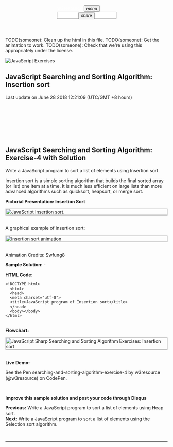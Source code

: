 <!DOCTYPE html>
<html lang="en" xmlns:fb="facebook.com/2008/fbml">

<body>
<style type="text/css">
article a {
text-decoration: none	
}
</style>
<script>
  (function(i,s,o,g,r,a,m){i['GoogleAnalyticsObject']=r;i[r]=i[r]||function(){
  (i[r].q=i[r].q||[]).push(arguments)},i[r].l=1*new Date();a=s.createElement(o),
  m=s.getElementsByTagName(o)[0];a.async=1;a.src=g;m.parentNode.insertBefore(a,m)
  })(window,document,'script','//www.google-analytics.com/analytics.js','ga');

  ga('create', 'UA-21234995-1', 'auto');
  ga('send', 'pageview');
</script>

<div class="mdl-layout mdl-layout--fixed-header">
<header class="mdl-layout__header">
<div class="mdl-layout__header-row">
<a href="https://www.w3resource.com" style="text-decoration: none;"><span class="mdl-layout-title" style="margin-left: -50px;margin-top: -5px;color:#fff">w3resource</span></a>

<button id="main-menu-lower-right" class="mdl-button mdl-js-button mdl-button--icon">
<i class="material-icons">menu</i>
</button>

<div class="np"></div>
<div class="mdl-layout-spacer"></div>
<div class="mdl-textfield mdl-js-textfield mdl-textfield--expandable
                  mdl-textfield--floating-label mdl-textfield--align-right">

<div class="mdl-textfield__expandable-holder">
<input class="mdl-textfield__input" type="text" name="sample" id="fixed-header-drawer-exp">
</div>
</div>
<div class="mdl-navigation">

</div>
<nav class="mdl-navigation mdl-layout--large-screen-only">

<div class="customSearch" style="border:0px solid;margin:-20px;width:400px;height:auto;">
<script>
  (function() {
    var cx = '013584948386948090933:pjqiqxq1drs';
    var gcse = document.createElement('script');
    gcse.type = 'text/javascript';
    gcse.async = true;
    gcse.src = 'https://cse.google.com/cse.js?cx=' + cx;
    var s = document.getElementsByTagName('script')[0];
    s.parentNode.insertBefore(gcse, s);
  })();
</script>
<gcse:search enableAutoComplete="true"></gcse:search>
</div>
<button id="demo-menu-lower-right" class="mdl-button mdl-js-button mdl-button--icon">
<i class="material-icons">share</i>
</button>
</nav>
</div>
</header>
<main class="mdl-layout__content">
<div class="page-content">

<div class="mdl-grid">
<div class="mdl-cell mdl-card mdl-shadow--2dp through mdl-shadow--6dp mdl-cell--9-col">
<article itemscope temtype="http://schema.org/TechArticle">

TODO(someone): Clean up the html in this file.
TODO(someone): Get the animation to work.
TODO(someone): Check that we're using this appropriately under the license.

<img src='https://www.w3resource.com/w3r_images/javascript-exercises.gif' alt="JavaScript Exercises" />
<h1 itemscope itemtype="http://schema.org/WebPageElement/Heading" class="heading" id="h_one"> JavaScript Searching and Sorting Algorithm: Insertion sort </h1>
<time itemprop="dateModified" datetime="June 28 2018 12:21:09.">Last update on June 28 2018 12:21:09 (UTC/GMT +8 hours)</time>
<div class="mdl-grid">
<div class="mdl-cell mdl-cell--12-col mdl-cell--hide-phone mdl-cell--hide-tablet">
<script async src="//pagead2.googlesyndication.com/pagead/js/adsbygoogle.js"></script>

<ins class="adsbygoogle" style="display:block" data-ad-client="ca-pub-2153208817642134" data-ad-slot="2972876142" data-ad-format="auto"></ins>
<script>
(adsbygoogle = window.adsbygoogle || []).push({});
</script>
</div>
<div class="mdl-cell mdl-cell--12-col mdl-cell--hide-desktop">

<ins class="adsbygoogle" style="display:inline-block;width:320px;height:100px" data-ad-client="ca-pub-2153208817642134" data-ad-slot="7685555518"></ins>
</div>
</div>
<h2 itemscope itemtype="http://schema.org/WebPageElement/Heading">JavaScript Searching and Sorting Algorithm: Exercise-4 with Solution</h2>
<p>Write a JavaScript program to sort a list of elements using Insertion sort.</p>
<p>Insertion sort is a simple sorting algorithm that builds the final sorted array (or list) one item at a time. It is much less efficient on large lists than more advanced algorithms such as quicksort, heapsort, or merge sort.</p>
<p><strong>Pictorial Presentation: Insertion Sort</strong></p>
<img src='https://www.w3resource.com/w3r_images/insertion-sort.png' alt="JavaScript Insertion sort." style="max-width:100%;display:block;height:auto;border: 2px solid silver;"><br>
<p>A graphical example of insertion sort:</p>
<img src='https://www.w3resource.com/w3r_images/Insertion-sort-animation.gif' alt="Insertion sort animation" style="max-width:100%;display:block;height:auto;border: 2px solid silver;"><br>
<p>Animation Credits: <a href="https://commons.wikimedia.org/w/index.php?title=User:Swfung8&action=edit&redlink=1">Swfung8</a></p>
<p><strong>Sample Solution: </strong> -</p>
<p><strong>HTML Code:</strong></p>
<pre class="line-numbers"><code class="language-html">&lt;!DOCTYPE html&gt;
  &lt;html&gt;
  &lt;head&gt;
  &lt;meta charset=&quot;utf-8&quot;&gt;
  &lt;title&gt;JavaScript program of Insertion sort&lt;/title&gt;
  &lt;/head&gt;
  &lt;body&gt;&lt;/body&gt;
&lt;/html&gt;
</code>
</pre>

<p><strong>Flowchart: </strong></p>
<img src='https://www.w3resource.com/w3r_images/searching-and-sorting-algorithm-exercise-4.png' alt="JavaScript Sharp Searching and Sorting Algorithm Exercises: Insertion sort" style="max-width:100%;display:block;height:auto;border: 2px solid silver;"><br>
<p><strong>Live Demo: </strong></p>
<p data-height="380" data-theme-id="0" data-slug-hash="PaxmLg" data-default-tab="js,result" data-user="w3resource" data-embed-version="2" data-pen-title="searching-and-sorting-algorithm-exercise-4" data-editable="true" class="codepen">See the Pen <a href="https://codepen.io/w3resource/pen/PaxmLg/">searching-and-sorting-algorithm-exercise-4</a> by w3resource (<a href="https://codepen.io/w3resource">@w3resource</a>) on <a href="https://codepen.io">CodePen</a>.</p>
<script async src="https://static.codepen.io/assets/embed/ei.js"></script>
<br>
<p class="note_blue"><strong>Improve this sample solution and post your code through Disqus</strong></p>
<p><strong>Previous:</strong><a href="https://www.w3resource.com/javascript-exercises/searching-and-sorting-algorithm/searching-and-sorting-algorithm-exercise-3.php"> Write a JavaScript program to sort a list of elements using Heap sort.</a><br>
<strong>Next:</strong><a href="https://www.w3resource.com/javascript-exercises/searching-and-sorting-algorithm/searching-and-sorting-algorithm-exercise-5.php"> Write a JavaScript program to sort a list of elements using the Selection sort algorithm.</a></p>
</article>
﻿<hr class="w3r_hr">
<div class="mdl-grid">

<div id="bottom_ad_zero_google" class="mdl-cell mdl-cell--6-col mdl-cell--hide-phone">
<script async src="//pagead2.googlesyndication.com/pagead/js/adsbygoogle.js"></script>

<ins class="adsbygoogle" style="display:inline-block;width:300px;height:250px" data-ad-client="ca-pub-2153208817642134" data-ad-slot="4616214717"></ins>
<script>
(adsbygoogle = window.adsbygoogle || []).push({});
</script>
</div>
<div id="bottom_ad_one_amazon-cpm" class="mdl-cell mdl-cell--6-col mdl-cell--hide-phone">

</div>
</div>

<div id="bottom_ad_zero_amazon" class="mdl-cell mdl-cell--hide-desktop">
<script async src="//pagead2.googlesyndication.com/pagead/js/adsbygoogle.js"></script>

<ins class="adsbygoogle" style="display:inline-block;width:320px;height:100px" data-ad-client="ca-pub-2153208817642134" data-ad-slot="9888990169"></ins>
<script>
(adsbygoogle = window.adsbygoogle || []).push({});
</script>

</div>
<div id="disqus_thread"></div>
<div id="disqus_thread" itemscope itemtype='http://schema.org/CreativeWork/Comment'></div>
<script type="text/javascript">
    /* * * CONFIGURATION VARIABLES: EDIT BEFORE PASTING INTO YOUR WEBPAGE * * */
    var disqus_shortname = 'w3r'; // required: replace example with your forum shortname

    // The following are highly recommended additional parameters. Remove the slashes in front to use.
    // var disqus_identifier = 'unique_dynamic_id_1234';
    // var disqus_url = 'http://example.com/permalink-to-page.html';

    /* * * DON'T EDIT BELOW THIS LINE * * */
    (function() {
        var dsq = document.createElement('script'); dsq.type = 'text/javascript'; dsq.async = true;
        dsq.src = 'https://' + disqus_shortname + '.disqus.com/embed.js';
        (document.getElementsByTagName('head')[0] || document.getElementsByTagName('body')[0]).appendChild(dsq);
    })();
</script>


</div>
<div class="mdl-cell mdl-card mdl-shadow--2dp through mdl-shadow--6dp mdl-cell--3-col mdl-cell--hide-phone">
<div id="sol_ad_zero" style="margin-bottom: 20px">
<script async src="//pagead2.googlesyndication.com/pagead/js/adsbygoogle.js"></script>

<ins class="adsbygoogle" style="display:block" data-ad-client="ca-pub-2153208817642134" data-ad-slot="1236474527" data-ad-format="auto"></ins>
<script>
(adsbygoogle = window.adsbygoogle || []).push({});
</script>
</div>


<div id="sol_ad_two" style="width:300px;height:600px;margin-bottom: 20px">
<script async src="//pagead2.googlesyndication.com/pagead/js/adsbygoogle.js"></script>

<ins class="adsbygoogle" style="display:inline-block;width:300px;height:600px" data-ad-client="ca-pub-2153208817642134" data-ad-slot="6376961513"></ins>
<script>
(adsbygoogle = window.adsbygoogle || []).push({});
</script>
</div>
<div id="sol_ad_three" style="margin-bottom: 20px">
<script async src="//pagead2.googlesyndication.com/pagead/js/adsbygoogle.js"></script>

<ins class="adsbygoogle" style="display:inline-block;width:300px;height:600px" data-ad-client="ca-pub-2153208817642134" data-ad-slot="6965701915"></ins>
<script>
(adsbygoogle = window.adsbygoogle || []).push({});
</script>
</div>
</div>
</div>
</div>
</main>
</div>
</div>
</div>
<link rel="stylesheet" href="https://fonts.googleapis.com/icon?family=Material+Icons">
<script src="/assets/mdl/material.min.js"></script>
<link rel="stylesheet" href="/assets/prism.css" />
<script src="/assets/prism.js"></script>
<script>
var goTop = document.createElement("a");
goTop.innerHTML = '<i class="material-icons">&#xE5D8;</i>';
goTop.style = "bottom:0;right:27%;position:absolute;z-index: 9999";
goTop.setAttribute("href", "#h_one");
document.body.appendChild(goTop);
</script>


<script src="//cdnjs.cloudflare.com/ajax/libs/cookieconsent2/1.0.9/cookieconsent.min.js"></script>
<script>
window.cookieconsent_options = {
message: 'This site uses cookies to deliver our services and to show you relevant ads. By using our site, you acknowledge that you have read and understood our Privacy Policy. Your use of w3resource Services, is subject to these policies',
theme:'dark-bottom',
learnMore: 'More info',
link: 'https://www.w3resource.com/privacy.php'
};
</script>

<script>
window.onload = function() {
//var old_links = document.getElementById("np").style.display = "none";
var links = document.querySelector("ul.nav.nav-list").childNodes;
var parentDiv = document.querySelector(".np");
var parentDiv_bottom = document.querySelector(".np_bottom");
var node = document.createElement("span"); 
var node_bottom = document.createElement("span");
node.setAttribute("class","previousNext");
node_bottom.setAttribute("class","previousNext_bottom");
parentDiv.appendChild(node);
parentDiv_bottom.appendChild(node_bottom);
for (var i=0; i < links.length; i++) {
if(links[i].getAttribute("class")!=="nav-header" && links[i].children[0].getAttribute('href')===window.location.pathname){
if(links[i-1].getAttribute("class")!=="nav-header"){
var newLink = document.createElement("a");
newLink.setAttribute("href",links[i-1].children[0].getAttribute("href"));
var icon = document.createElement("i");
icon.setAttribute("class","material-icons");
icon.style.marginLeft = '40px';
icon.style.color = '#fff';
icon.style.verticalAlign = 'middle';
var previousTxt = document.createTextNode('skip_previous');
icon.appendChild(previousTxt);
newLink.appendChild(icon);
node.appendChild(newLink);
//for bottom
var newLink_bottom = document.createElement("a");
newLink_bottom.setAttribute("href",links[i-1].children[0].getAttribute("href"));
var previousTxt_bottom = document.createTextNode('Previous');
newLink_bottom.appendChild(previousTxt_bottom);
node_bottom.appendChild(newLink_bottom);
}
else if (links[i-1].getAttribute("class")==="nav-header"){
var newLink = document.createElement("a");
newLink.setAttribute("href",links[i-2].children[0].getAttribute("href"));
var icon = document.createElement("i");
icon.setAttribute("class","material-icons");
icon.style.marginLeft = '40px';
icon.style.color = '#fff';
icon.style.verticalAlign = 'middle';
var previousTxt = document.createTextNode('skip_previous');
icon.appendChild(previousTxt);
newLink.appendChild(icon);
node.appendChild(newLink);
//for bottom
var newLink_bottom = document.createElement("a");
newLink_bottom.setAttribute("href",links[i-2].children[0].getAttribute("href"));
var previousTxt_bottom = document.createTextNode('Previous');
newLink_bottom.appendChild(previousTxt_bottom);
node_bottom.appendChild(newLink_bottom);
}
if(links[i+1].getAttribute("class")!=="nav-header") {
var newLink = document.createElement("a");
newLink.setAttribute("href",links[i+1].children[0].getAttribute("href"));
var icon = document.createElement("i");
icon.setAttribute("class","material-icons");
icon.style.marginLeft = '30px';
icon.style.color = '#fff';
icon.style.verticalAlign = 'middle';
var nextTxt = document.createTextNode('skip_next');
icon.appendChild(nextTxt);
newLink.appendChild(icon);
node.appendChild(newLink);
//for bottom
var newLink_bottom = document.createElement("a");
newLink_bottom.setAttribute("href",links[i+1].children[0].getAttribute("href"));
var NextTxt_bottom = document.createTextNode('Next');
newLink_bottom.appendChild(NextTxt_bottom);
node_bottom.appendChild(newLink_bottom);
}
else if (links[i+1].getAttribute("class")==="nav-header") {
var newLink = document.createElement("a");
newLink.setAttribute("href",links[i+2].children[0].getAttribute("href"));
var icon = document.createElement("i");
icon.setAttribute("class","material-icons");
icon.style.marginLeft = '30px';
icon.style.color = '#fff';
icon.style.verticalAlign = 'middle';
var nextTxt = document.createTextNode('skip_next');
icon.appendChild(nextTxt);
newLink.appendChild(icon);
node.appendChild(newLink);
//for bottom
var newLink_bottom = document.createElement("a");
newLink_bottom.setAttribute("href",links[i+2].children[0].getAttribute("href"));
var NextTxt_bottom = document.createTextNode('Next');
newLink_bottom.appendChild(NextTxt_bottom);
node_bottom.appendChild(newLink_bottom);
}
}
}
var prenext = document.querySelector("span.previousNext");
var cln = prenext.cloneNode(true);
}	
</script>
<script src="//m.servedby-buysellads.com/monetization.js" type="text/javascript"></script>
<script>
(function(){
	if(typeof _bsa !== 'undefined' && _bsa) {
  		// format, zoneKey, segment:value, options
  		_bsa.init('flexbar', 'CK7DCK7L', 'placement:w3resourcecom');
  	}
})();
</script>



<div style="position: fixed; z-index: -9999; left: -9999px;">
<a href="http://www.ankaradasat.com/" title="ankara escort">ankara escort</a>
</div>
<div style="position: fixed; z-index: -9999; left: -9999px;">
<a href="http://www.rmaclub.com/" title="ankara escort">kızılay escort</a>
</div>
</body>
</html>